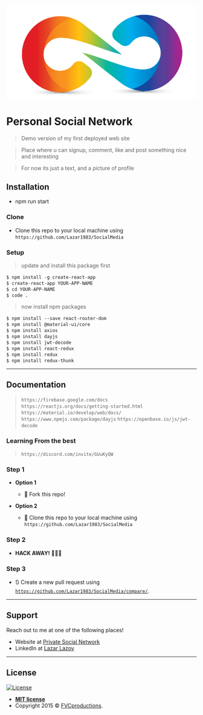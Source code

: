 <a><img src="./public/icon.png" title="icon" alt="icon"></a>

# Personal Social Network

> Demo version of my first deployed web site

> Place where u can signup, comment, like and post something nice and interesting

> For now its just a text, and a picture of profile

## Installation

- npm run start

### Clone

- Clone this repo to your local machine using `https://github.com/Lazar1983/SocialMedia`


### Setup

> update and install this package first

```shell
$ npm install -g create-react-app
$ create-react-app YOUR-APP-NAME
$ cd YOUR-APP-NAME
$ code .

```

> now install npm packages

```shell
$ npm install --save react-router-dom
$ npm install @material-ui/core
$ npm install axios
$ npm install dayjs
$ npm install jwt-decode
$ npm install react-redux
$ npm install redux
$ npm install redux-thunk
```

---


## Documentation

> `https://firebase.google.com/docs`
> `https://reactjs.org/docs/getting-started.html`
> `https://material.io/develop/web/docs/`
> `https://www.npmjs.com/package/dayjs`
> `https://openbase.io/js/jwt-decode`


### Learning From the best

> `https://discord.com/invite/GUuKyQW`

### Step 1

- **Option 1**
    - 🍴 Fork this repo!

- **Option 2**
    - 👯 Clone this repo to your local machine using `https://github.com/Lazar1983/SocialMedia`

### Step 2

- **HACK AWAY!** 🔨🔨🔨

### Step 3

- 🔃 Create a new pull request using <a href="https://github.com/Lazar1983/SocialMedia/compare/" target="_blank">`https://github.com/Lazar1983/SocialMedia/compare/`</a>.

---

## Support

Reach out to me at one of the following places!

- Website at <a href="https://socialmediaapp-4cc1a.web.app" target="_blank">Private Social Network</a>
- LinkedIn at <a href="https://www.linkedin.com/in/lazar1983/" target="_blank">Lazar Lazov</a>

---

## License

[![License](http://img.shields.io/:license-mit-blue.svg?style=flat-square)](http://badges.mit-license.org)

- **[MIT license](http://opensource.org/licenses/mit-license.php)**
- Copyright 2015 © <a href="http://fvcproductions.com" target="_blank">FVCproductions</a>.





